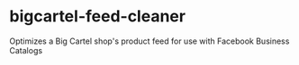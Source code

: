 # bigcartel-feed-cleaner
Optimizes a Big Cartel shop's product feed for use with Facebook Business Catalogs
